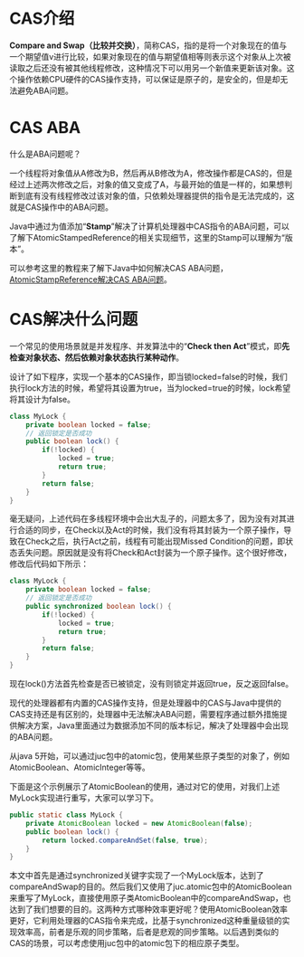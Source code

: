 # CAS介绍

**Compare and Swap（比较并交换）**，简称CAS，指的是将一个对象现在的值与一个期望值v进行比较，如果对象现在的值与期望值相等则表示这个对象从上次被读取之后还没有被其他线程修改，这种情况下可以用另一个新值来更新该对象。这个操作依赖CPU硬件的CAS操作支持，可以保证是原子的，是安全的，但是却无法避免ABA问题。

# CAS ABA

什么是ABA问题呢？

一个线程将对象值从A修改为B，然后再从B修改为A，修改操作都是CAS的，但是经过上述两次修改之后，对象的值又变成了A，与最开始的值是一样的，如果想判断到底有没有线程修改过该对象的值，只依赖处理器提供的指令是无法完成的，这就是CAS操作中的ABA问题。

Java中通过为值添加“**Stamp**”解决了计算机处理器中CAS指令的ABA问题，可以了解下AtomicStampedReference的相关实现细节，这里的Stamp可以理解为“版本”。

可以参考这里的教程来了解下Java中如何解决CAS ABA问题，[AtomicStampReference解决CAS ABA问题](http://tutorials.jenkov.com/java-util-concurrent/atomicstampedreference.html)。

# CAS解决什么问题

一个常见的使用场景就是并发程序、并发算法中的“**Check then Act**”模式，即**先检查对象状态、然后依赖对象状态执行某种动作**。

设计了如下程序，实现一个基本的CAS操作，即当锁locked=false的时候，我们执行lock方法的时候，希望将其设置为true，当为locked=true的时候，lock希望将其设计为false。

```java
class MyLock {
	private boolean locked = false;
	// 返回锁定是否成功
	public boolean lock() {
		if(!locked) {
			locked = true;
			return true;
		}
		return false;
	}
}
```

毫无疑问，上述代码在多线程环境中会出大乱子的，问题太多了，因为没有对其进行合适的同步，在Check以及Act的时候，我们没有将其封装为一个原子操作，导致在Check之后，执行Act之前，线程有可能出现Missed Condition的问题，即状态丢失问题。原因就是没有将Check和Act封装为一个原子操作。这个很好修改，修改后代码如下所示：

```java
class MyLock {
	private boolean locked = false;
	// 返回锁定是否成功
	public synchronized boolean lock() {
		if(!locked) {
			locked = true;
			return true;
		}
		return false;
	}
}
```

现在lock()方法首先检查是否已被锁定，没有则锁定并返回true，反之返回false。

现代的处理器都有内置的CAS操作支持，但是处理器中的CAS与Java中提供的CAS支持还是有区别的，处理器中无法解决ABA问题，需要程序通过额外措施提供解决方案，Java里面通过为数据添加不同的版本标记，解决了处理器中会出现的ABA问题。

从java 5开始，可以通过juc包中的atomic包，使用某些原子类型的对象了，例如AtomicBoolean、AtomicInteger等等。

下面是这个示例展示了AtomicBoolean的使用，通过对它的使用，对我们上述MyLock实现进行重写，大家可以学习下。

```java
public static class MyLock {
	private AtomicBoolean locked = new AtomicBoolean(false);
	public boolean lock() {
		return locked.compareAndSet(false, true);
	}
}
```

本文中首先是通过synchronized关键字实现了一个MyLock版本，达到了compareAndSwap的目的。然后我们又使用了juc.atomic包中的AtomicBoolean来重写了MyLock，直接使用原子类AtomicBoolean中的compareAndSwap，也达到了我们想要的目的。这两种方式哪种效率更好呢？使用AtomicBoolean效率更好，它利用处理器的CAS指令来完成，比基于synchronized这种重量级锁的实现效率高，前者是乐观的同步策略，后者是悲观的同步策略。以后遇到类似的CAS的场景，可以考虑使用juc包中的atomic包下的相应原子类型。

